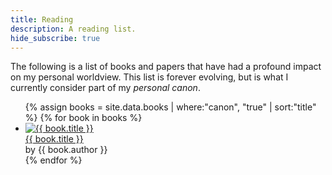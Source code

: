 ```yaml
---
title: Reading
description: A reading list.
hide_subscribe: true
---
```


The following is a list of books and papers that have had a profound impact on my personal worldview. This list is forever evolving, but is what I currently consider part of my _personal canon_.

<ul class="books-grid">
    {% assign books = site.data.books | where:"canon", "true" | sort:"title" %}
    {% for book in books %}
        <li class="books-grid-item">
            <a href="https://openlibrary.org/works/{{ book.open_library }}">
                <picture>
                    <source type="image/webp" srcset="{{ site.url }}/assets/covers/{{ book.slug }}@160.webp 160w, {{ site.url }}/assets/covers/{{ book.slug }}@320.webp 320w">
                    <img src="{{ site.url }}/assets/covers/{{ book.slug }}@160.webp" alt="{{ book.title }}" class="books-grid-cover" loading="lazy">
                </picture>
            </a>
            <div class="books-grid-metadata">
                <a href="https://openlibrary.org/works/{{ book.open_library }}">{{ book.title }}</a><br><span class="books-grid-author">by {{ book.author }}</span>
            </div>
        </li>
    {% endfor %}
</ul>

